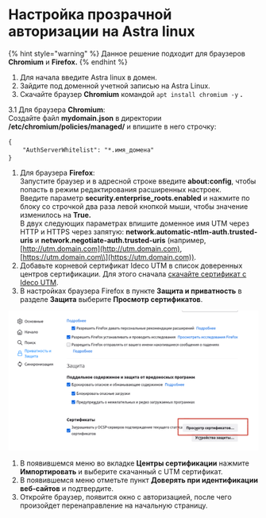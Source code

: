 # Настройка прозрачной авторизации на Astra linux

{% hint style="warning" %}
Данное решение подходит для браузеров **Chromium** и **Firefox.**
{% endhint %}

1. Для начала введите Astra linux в домен.
2. Зайдите под доменной учетной записью на Astra Linux.
3. Скачайте браузер **Chromium** командой `apt install chromium -y` **.**

3.1 Для браузера **Chromium**:\
Создайте файл **mydomain.json** в директории **/etc/chromium/policies/managed/** и впишите в него строчку:

```
{ 
    "AuthServerWhitelist": "*.имя_домена" 
}
```

1. Для браузера **Firefox**:\
   Запустите браузер и в адресной строке введите **about:config**, чтобы попасть в режим редактирования расширенных настроек.\
   Введите параметр **security.enterprise_roots.enabled** и нажмите по блоку со строчкой два раза левой кнопкой мыши, чтобы значение изменилось на **True.**\
   В двух следующих параметрах впишите доменное имя UTM через HTTP и HTTPS через запятую: **network.automatic-ntlm-auth.trusted-uris** и **network.negotiate-auth.trusted-uris** (например, [http://utm.domain.com](http://utm.domain.com), [https://utm.domain.com\\](https://utm.domain.com)).
2. Добавьте корневой сертификат Ideco UTM в список доверенных центров сертификации. Для этого сначала [скачайте сертификат с Ideco UTM](../../settings/services/certificates/).
3. В настройках браузера Firefox в пункте **Защита и приватность** в разделе **Защита** выберите **Просмотр сертификатов**. 

![](../../.gitbook/assets/firefix-sert.png)

1. В появившемся меню во вкладке **Центры сертификации** нажмите **Импортировать** и выберите скачанный с UTM сертификат.
2. В появившемся меню отметьте пункт **Доверять при идентификации веб-сайтов** и подтвердите.
3. Откройте браузер, появится окно с авторизацией, после чего произойдет перенаправление на начальную страницу.
